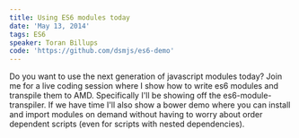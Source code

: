 ```yaml
---
title: Using ES6 modules today
date: 'May 13, 2014'
tags: ES6
speaker: Toran Billups
code: 'https://github.com/dsmjs/es6-demo'
---
```


Do you want to use the next generation of javascript modules today? Join me for
a live coding session where I show how to write es6 modules and transpile them
to AMD. Specifically I'll be showing off the es6-module-transpiler. If we have
time I'll also show a bower demo where you can install and import modules on
demand without having to worry about order dependent scripts (even for scripts
with nested dependencies).
